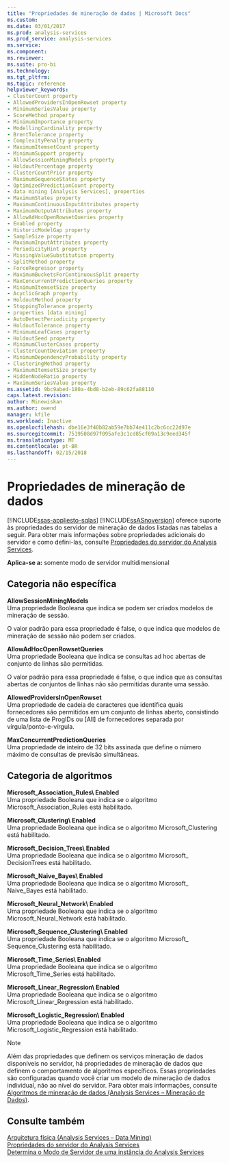 ```yaml
---
title: "Propriedades de mineração de dados | Microsoft Docs"
ms.custom: 
ms.date: 03/01/2017
ms.prod: analysis-services
ms.prod_service: analysis-services
ms.service: 
ms.component: 
ms.reviewer: 
ms.suite: pro-bi
ms.technology: 
ms.tgt_pltfrm: 
ms.topic: reference
helpviewer_keywords:
- ClusterCount property
- AllowedProvidersInOpenRowset property
- MinimumSeriesValue property
- ScoreMethod property
- MinimumImportance property
- ModellingCardinality property
- BrentTolerance property
- ComplexityPenalty property
- MaximumItemsetCount property
- MinimumSupport property
- AllowSessionMiningModels property
- HoldoutPercentage property
- ClusterCountPrior property
- MaximumSequenceStates property
- OptimizedPredictionCount property
- data mining [Analysis Services], properties
- MaximumStates property
- MaximumContinuousInputAttributes property
- MaximumOutputAttributes property
- AllowAdHocOpenRowsetQueries property
- Enabled property
- HistoricModelGap property
- SampleSize property
- MaximumInputAttributes property
- PeriodicityHint property
- MissingValueSubstitution property
- SplitMethod property
- ForceRegressor property
- MaximumBucketsForContinuousSplit property
- MaxConcurrentPredictionQueries property
- MinimumItemsetSize property
- AcyclicGraph property
- HoldoutMethod property
- StoppingTolerance property
- properties [data mining]
- AutoDetectPeriodicity property
- HoldoutTolerance property
- MinimumLeafCases property
- HoldoutSeed property
- MinimumClusterCases property
- ClusterCountDeviation property
- MinimumDependencyProbability property
- ClusteringMethod property
- MaximumItemsetSize property
- HiddenNodeRatio property
- MaximumSeriesValue property
ms.assetid: 9bc9abed-180a-4bd8-b2eb-89c62fa88110
caps.latest.revision: 
author: Minewiskan
ms.author: owend
manager: kfile
ms.workload: Inactive
ms.openlocfilehash: dbe16e3f40b82ab59e7bb74e411c2bc6cc22d97e
ms.sourcegitcommit: 7519508d97f095afe3c1cd85cf09a13c9eed345f
ms.translationtype: MT
ms.contentlocale: pt-BR
ms.lasthandoff: 02/15/2018
---
```

# <a name="data-mining-properties"></a>Propriedades de mineração de dados
[!INCLUDE[ssas-appliesto-sqlas](../../includes/ssas-appliesto-sqlas.md)]
  [!INCLUDE[ssASnoversion](../../includes/ssasnoversion-md.md)] oferece suporte às propriedades do servidor de mineração de dados listadas nas tabelas a seguir. Para obter mais informações sobre propriedades adicionais do servidor e como defini-las, consulte [Propriedades do servidor do Analysis Services](../../analysis-services/server-properties/server-properties-in-analysis-services.md).  
  
 **Aplica-se a:** somente modo de servidor multidimensional  
  
## <a name="non-specific-category"></a>Categoria não específica  
 **AllowSessionMiningModels**  
 Uma propriedade Booleana que indica se podem ser criados modelos de mineração de sessão.  
  
 O valor padrão para essa propriedade é false, o que indica que modelos de mineração de sessão não podem ser criados.  
  
 **AllowAdHocOpenRowsetQueries**  
 Uma propriedade Booleana que indica se consultas ad hoc abertas de conjunto de linhas são permitidas.  
  
 O valor padrão para essa propriedade é false, o que indica que as consultas abertas de conjuntos de linhas não são permitidas durante uma sessão.  
  
 **AllowedProvidersInOpenRowset**  
 Uma propriedade de cadeia de caracteres que identifica quais fornecedores são permitidos em um conjunto de linhas aberto, consistindo de uma lista de ProgIDs ou [All] de fornecedores separada por vírgula/ponto-e-vírgula.  
  
 **MaxConcurrentPredictionQueries**  
 Uma propriedade de inteiro de 32 bits assinada que define o número máximo de consultas de previsão simultâneas.  
  
## <a name="algorithms-category"></a>Categoria de algoritmos  
 **Microsoft_Association_Rules\ Enabled**  
 Uma propriedade Booleana que indica se o algoritmo Microsoft_Association_Rules está habilitado.  
  
 **Microsoft_Clustering\ Enabled**  
 Uma propriedade Booleana que indica se o algoritmo Microsoft_Clustering está habilitado.  
  
 **Microsoft_Decision_Trees\ Enabled**  
 Uma propriedade Booleana que indica se o algoritmo Microsoft_ DecisionTrees está habilitado.  
  
 **Microsoft_Naive_Bayes\ Enabled**  
 Uma propriedade Booleana que indica se o algoritmo Microsoft_ Naive_Bayes está habilitado.  
  
 **Microsoft_Neural_Network\ Enabled**  
 Uma propriedade Booleana que indica se o algoritmo Microsoft_Neural_Network está habilitado.  
  
 **Microsoft_Sequence_Clustering\ Enabled**  
 Uma propriedade Booleana que indica se o algoritmo Microsoft_ Sequence_Clustering está habilitado.  
  
 **Microsoft_Time_Series\ Enabled**  
 Uma propriedade Booleana que indica se o algoritmo Microsoft_Time_Series está habilitado.  
  
 **Microsoft_Linear_Regression\ Enabled**  
 Uma propriedade Booleana que indica se o algoritmo Microsoft_Linear_Regression está habilitado.  
  
 **Microsoft_Logistic_Regression\ Enabled**  
 Uma propriedade Booleana que indica se o algoritmo Microsoft_Logistic_Regression está habilitado.  
  
> [!NOTE]  
>  Além das propriedades que definem os serviços mineração de dados disponíveis no servidor, há propriedades de mineração de dados que definem o comportamento de algoritmos específicos. Essas propriedades são configuradas quando você criar um modelo de mineração de dados individual, não ao nível do servidor. Para obter mais informações, consulte [Algoritmos de mineração de dados &#40;Analysis Services – Mineração de Dados&#41;](../../analysis-services/data-mining/data-mining-algorithms-analysis-services-data-mining.md).  
  
## <a name="see-also"></a>Consulte também  
 [Arquitetura física &#40;Analysis Services – Data Mining&#41;](../../analysis-services/data-mining/physical-architecture-analysis-services-data-mining.md)   
 [Propriedades do servidor do Analysis Services](../../analysis-services/server-properties/server-properties-in-analysis-services.md)   
 [Determina o Modo de Servidor de uma instância do Analysis Services](../../analysis-services/instances/determine-the-server-mode-of-an-analysis-services-instance.md)  
  
  
